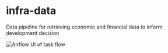 # infra-data
Data pipeline for retrieving economic and financial data to inform development decision


![Airflow UI of task flow](https://raw.githubusercontent.com/okirialbert/infra-data/master/images/dag_screen.png)
